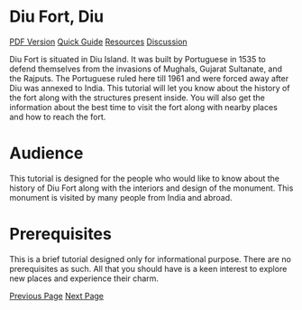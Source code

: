 # Diu Fort, Diu
[PDF Version](../diu_fort/diu_fort_pdf_version.md)
[Quick Guide](../diu_fort/diu_fort_quick_guide.md)
[Resources](../diu_fort/diu_fort_useful_resources.md)
[Discussion](../diu_fort/diu_fort_discussion.md)

Diu Fort is situated in Diu Island. It was built by Portuguese in 1535 to defend themselves from the invasions of Mughals, Gujarat Sultanate, and the Rajputs. The Portuguese ruled here till 1961 and were forced away after Diu was annexed to India. This tutorial will let you know about the history of the fort along with the structures present inside. You will also get the information about the best time to visit the fort along with nearby places and how to reach the fort.

# Audience
This tutorial is designed for the people who would like to know about the history of Diu Fort along with the interiors and design of the monument. This monument is visited by many people from India and abroad.

# Prerequisites
This is a brief tutorial designed only for informational purpose. There are no prerequisites as such. All that you should have is a keen interest to explore new places and experience their charm.


[Previous Page](../diu_fort/index.md) [Next Page](../diu_fort/diu_fort_overview.md) 
